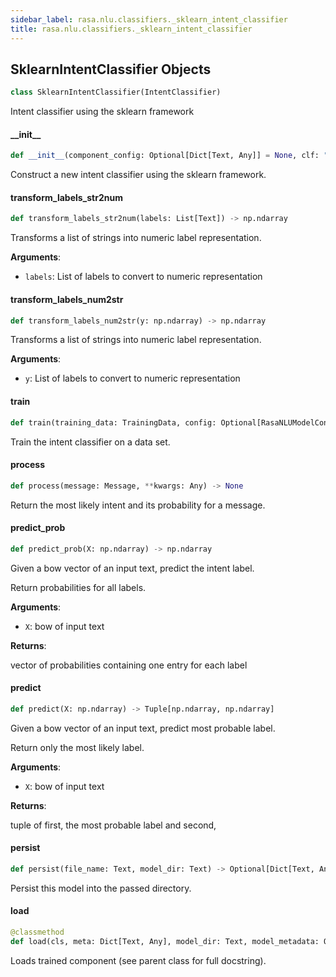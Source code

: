 ```yaml
---
sidebar_label: rasa.nlu.classifiers._sklearn_intent_classifier
title: rasa.nlu.classifiers._sklearn_intent_classifier
---
```

## SklearnIntentClassifier Objects

```python
class SklearnIntentClassifier(IntentClassifier)
```

Intent classifier using the sklearn framework

#### \_\_init\_\_

```python
def __init__(component_config: Optional[Dict[Text, Any]] = None, clf: "sklearn.model_selection.GridSearchCV" = None, le: Optional["sklearn.preprocessing.LabelEncoder"] = None) -> None
```

Construct a new intent classifier using the sklearn framework.

#### transform\_labels\_str2num

```python
def transform_labels_str2num(labels: List[Text]) -> np.ndarray
```

Transforms a list of strings into numeric label representation.

**Arguments**:

- `labels`: List of labels to convert to numeric representation

#### transform\_labels\_num2str

```python
def transform_labels_num2str(y: np.ndarray) -> np.ndarray
```

Transforms a list of strings into numeric label representation.

**Arguments**:

- `y`: List of labels to convert to numeric representation

#### train

```python
def train(training_data: TrainingData, config: Optional[RasaNLUModelConfig] = None, **kwargs: Any, ,) -> None
```

Train the intent classifier on a data set.

#### process

```python
def process(message: Message, **kwargs: Any) -> None
```

Return the most likely intent and its probability for a message.

#### predict\_prob

```python
def predict_prob(X: np.ndarray) -> np.ndarray
```

Given a bow vector of an input text, predict the intent label.

Return probabilities for all labels.

**Arguments**:

- `X`: bow of input text

**Returns**:

vector of probabilities containing one entry for each label

#### predict

```python
def predict(X: np.ndarray) -> Tuple[np.ndarray, np.ndarray]
```

Given a bow vector of an input text, predict most probable label.

Return only the most likely label.

**Arguments**:

- `X`: bow of input text

**Returns**:

tuple of first, the most probable label and second,

#### persist

```python
def persist(file_name: Text, model_dir: Text) -> Optional[Dict[Text, Any]]
```

Persist this model into the passed directory.

#### load

```python
@classmethod
def load(cls, meta: Dict[Text, Any], model_dir: Text, model_metadata: Optional[Metadata] = None, cached_component: Optional["SklearnIntentClassifier"] = None, **kwargs: Any, ,) -> "SklearnIntentClassifier"
```

Loads trained component (see parent class for full docstring).

